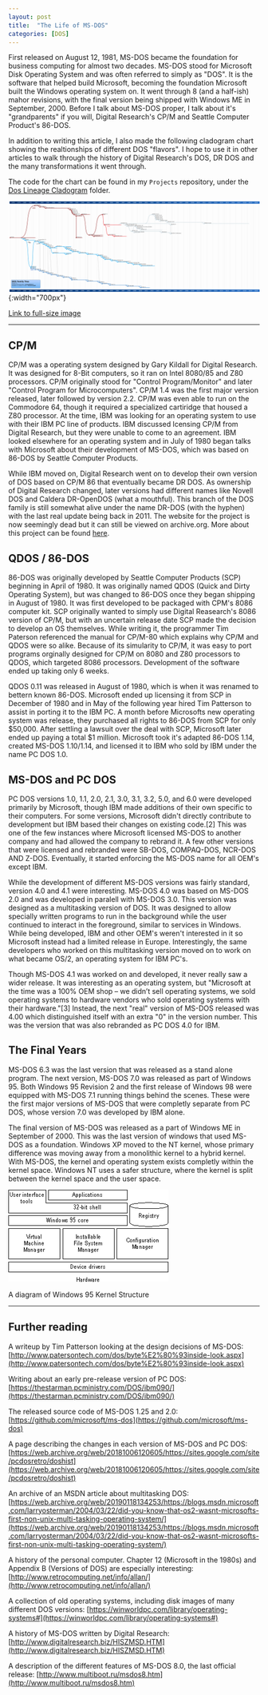 ```yaml
---
layout: post
title:	"The Life of MS-DOS"
categories: [DOS]
---
```

First released on August 12, 1981, MS-DOS became the foundation for business computing for almost two decades.
MS-DOS stood for Microsoft Disk Operating System and was often referred to simply as "DOS".
It is the software that helped build Microsoft, becoming the foundation Microsoft built the Windows operating system on.
It went through 8 (and a half-ish) mahor revisions, with the final version being shipped with Windows ME in September, 2000.
Before I talk about MS-DOS proper, I talk about it's "grandparents" if you will, Digital Research's CP/M and Seattle Computer Product's 86-DOS.

In addition to writing this article, I also made the following cladogram chart showing the realtionships of different DOS "flavors".
I hope to use it in other articles to walk through the history of Digital Research's DOS, DR DOS and the many transformations it went through.

The code for the chart can be found in my `Projects` repository, under the [Dos Lineage Cladogram](https://github.com/B13rg/Projects/tree/master/Dos%20Lineage%20Cladogram) folder.

![MS-DOS Family Tree](/images/MSDOS/MSDOS_family_tree.png){:width="700px"}

[Link to full-size image](/images/MSDOS/MSDOS_family_tree.png)

---

## CP/M

CP/M was a operating system designed by Gary Kildall for Digital Research.  
It was designed for 8-Bit computers, so it ran on Intel 8080/85 and Z80 processors.
CP/M originally stood for "Control Program/Monitor" and later "Control Program for Microcomputers".
CP/M 1.4 was the first major version released, later followed by version 2.2.
CP/M was even able to run on the Commodore 64, though it required a specialized cartiridge that housed a Z80 processor.
At the time, IBM was looking for an operating system to use with their IBM PC line of products.
IBM discussed lcensing CP/M from Digital Research, but they were unable to come to an agreement.
IBM looked elsewhere for an operating system and in July of 1980 began talks with Microsoft about their development of MS-DOS, which was based on 86-DOS by Seattle Computer Products.

While IBM moved on, Digital Research went on to develop their own version of DOS based on CP/M 86 that eventually became DR DOS.
As ownership of Digital Research changed, later versions had different names like Novell DOS and Caldera DR-OpenDOS (what a mouthful).
This branch of the DOS family is still somewhat alive under the name DR-DOS (with the hyphen) with the last real update being back in 2011.
The website for the project is now seemingly dead but it can still be viewed on archive.org.
More about this project can be found [here](https://web.archive.org/web/20160425031024/http://www.drdosprojects.de/index.cgi/download.htm).

## QDOS / 86-DOS

86-DOS was originally developed by Seattle Computer Products (SCP) beginning in April of 1980.
It was originally named QDOS (Quick and Dirty Operating System), but was changed to 86-DOS once they began shipping in August of 1980.
It was first developed to be packaged with CPM's 8086 computer kit.
SCP originally wanted to simply use Digital Reasearch's 8086 version of CP/M, but with an uncertain release date SCP made the decision to develop an OS themselves.
While writing it, the programmer Tim Paterson referenced the manual for CP/M-80 which explains why CP/M and QDOS were so alike.
Because of its simularity to CP/M, it was easy to port programs orginally designed for CP/M on 8080 and Z80 processors to QDOS, which targeted 8086 processors.
Development of the software ended up taking only 6 weeks.

QDOS 0.11 was released in August of 1980, which is when it was renamed to bettern known 86-DOS.
Microsoft ended up licensing it from SCP in December of 1980 and in May of the following year hired Tim Patterson to assist in porting it to the IBM PC.
A month before Microsofts new operating system was release, they purchased all rights to 86-DOS from SCP for only $50,000.
After settling a lawsuit over the deal with SCP, Microsoft later ended up paying a total $1 million.
Microsoft took it's adapted 86-DOS 1.14, created MS-DOS 1.10/1.14, and licensed it to IBM who sold by IBM under the name PC DOS 1.0.

## MS-DOS and PC DOS

PC DOS versions 1.0, 1.1, 2.0, 2.1, 3.0, 3.1, 3.2, 5.0, and 6.0 were developed primarily by Microsoft, though IBM made additions of their own specific to their computers.
For some versions, Microsoft didn't directly contribute to development but IBM based their changes on existing code.[2]
This was one of the few instances where Microsoft licensed MS-DOS to another company and had allowed the company to rebrand it.
A few other versions that were licensed and rebranded were SB-DOS, COMPAQ-DOS, NCR-DOS AND Z-DOS.
Eventually, it started enforcing the MS-DOS name for all OEM's except IBM.

While the development of different MS-DOS versions was fairly standard, version 4.0 and 4.1 were interesting.
MS-DOS 4.0 was based on MS-DOS 2.0 and was developed in paralell with MS-DOS 3.0.
This version was designed as a multitasking version of DOS.
It was designed to allow specially written programs to run in the background while the user continued to interact in the foreground, similar to services in Windows.
While being developed, IBM and other OEM's weren't interested in it so Microsoft instead had a limited release in Europe.
Interestingly, the same developers who worked on this multitasking version moved on to work on what became OS/2, an operating system for IBM PC's.

Though MS-DOS 4.1 was worked on and developed, it never really saw a wider release.
It was interesting as an operating system, but "Microsoft at the time was a 100% OEM shop – we didn’t sell operating systems, we sold operating systems to hardware vendors who sold operating systems with their hardware."[3]
Instead, the next "real" version of MS-DOS released was 4.00 which distinguished itself with an extra "0" in the version number.
This was the version that was also rebranded as PC DOS 4.0 for IBM.

## The Final Years

MS-DOS 6.3 was the last version that was released as a stand alone program.
The next version, MS-DOS 7.0 was released as part of Windows 95.
Both Windows 95 Revision 2 and the first release of Windows 98 were equipped with MS-DOS 7.1 running things behind the scenes.
These were the first major versions of MS-DOS that were completly separate from PC DOS, whose version 7.0 was developed by IBM alone.

The final version of MS-DOS was released as a part of Windows ME in September of 2000.
This was the last version of windows that used MS-DOS as a foundation.
Windows XP moved to the NT kernel, whose primary difference was moving away from a monolithic kernel to a hybrid kernel.
With MS-DOS, the kernel and operating system exists completly within the kernel space.
Windows NT uses a safer structure, where the kernel is split between the kernel space and the user space.

![](/images/MSDOS/win9xKernel.gif)

A diagram of Windows 95 Kernel Structure

---

## Further reading

A writeup by Tim Patterson looking at the design decisions of MS-DOS: [http://www.patersontech.com/dos/byte%E2%80%93inside-look.aspx](http://www.patersontech.com/dos/byte%E2%80%93inside-look.aspx)

Writing about an early pre-release version of PC DOS: [https://thestarman.pcministry.com/DOS/ibm090/](https://thestarman.pcministry.com/DOS/ibm090/)

The released source code of MS-DOS 1.25 and 2.0: [https://github.com/microsoft/ms-dos](https://github.com/microsoft/ms-dos)

A page describing the changes in each version of MS-DOS and PC DOS: [https://web.archive.org/web/20181006120605/https://sites.google.com/site/pcdosretro/doshist](https://web.archive.org/web/20181006120605/https://sites.google.com/site/pcdosretro/doshist)

An archive of an MSDN article about multitasking DOS: [https://web.archive.org/web/20190118134253/https://blogs.msdn.microsoft.com/larryosterman/2004/03/22/did-you-know-that-os2-wasnt-microsofts-first-non-unix-multi-tasking-operating-system/](https://web.archive.org/web/20190118134253/https://blogs.msdn.microsoft.com/larryosterman/2004/03/22/did-you-know-that-os2-wasnt-microsofts-first-non-unix-multi-tasking-operating-system/)

A history of the personal computer.  Chapter 12 (Microsoft in the 1980s) and Appendix B (Versions of DOS) are especially interesting: [http://www.retrocomputing.net/info/allan/](http://www.retrocomputing.net/info/allan/)

A collection of old operating systems, including disk images of many different DOS versions: [https://winworldpc.com/library/operating-systems#](https://winworldpc.com/library/operating-systems#)

A history of MS-DOS written by Digital Research: [http://www.digitalresearch.biz/HISZMSD.HTM](http://www.digitalresearch.biz/HISZMSD.HTM)

A description of the different features of MS-DOS 8.0, the last official release: [http://www.multiboot.ru/msdos8.htm](http://www.multiboot.ru/msdos8.htm)
